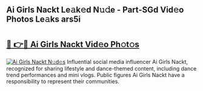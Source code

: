 ## Ai Girls Nackt Le𝚊k𝚎d N𝚞𝚍e - Part-SGd Vid𝚎o Photos Le𝚊ks ars5i

# <h2><a href="http://fbao3yf.evod.top/?m=Ai+Girls+Nackt">🔗 👉🔴 Ai Girls Nackt Vid𝚎o Ph𝚘t𝚘s</a></h2>

[![Ai Girls Nackt N𝚞d𝚎s](https://i.imgur.com/8V9OHl7.gif)](http://fbao3yf.evod.top/?m=Ai+Girls+Nackt)
Influential social media influencer Ai Girls Nackt, recognized for sharing lifestyle and dance-themed content, including dance trend performances and mini vlogs. Public figures Ai Girls Nackt have a responsibility to represent their communities. 
